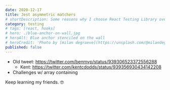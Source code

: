 ```yaml
---
date: 2020-12-17
title: Jest asymmetric matchers
# shortDescription: Some reasons why I choose React Testing Library over Enzyme for testing React components
category: testing
# tags: [react, hooks]
# hero: ./blue-anchor-on-wall.jpg
# heroAlt: Blue anchor stenciled on the wall
# heroCredit: 'Photo by [milan degraeve](https://unsplash.com/@milandegraeve)'
published: false
---
```


- Old tweet: https://twitter.com/benmvp/status/939306523372556288
  - Kent: https://twitter.com/kentcdodds/status/939356930434142208
- Challenges w/ array containing

Keep learning my friends. 🤓
